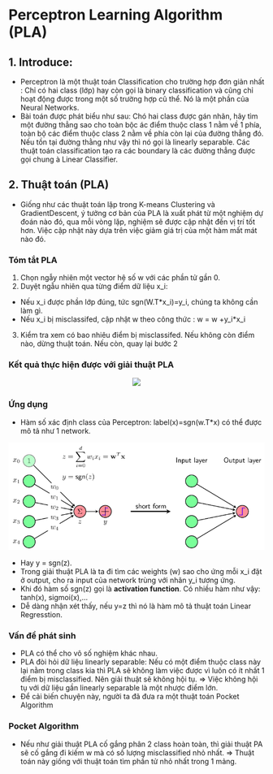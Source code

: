# Perceptron Learning Algorithm (PLA)
## 1. Introduce:
- Perceptron là một thuật toán Classification cho trường hợp đơn giản nhất : Chỉ có hai class (lớp) hay còn gọi là binary classification và cũng chỉ hoạt động được trong một số trường hợp cũ thể. Nó là một phần của Neural Networks.
- Bài toán được phát biểu như sau: Chó hai class được gán nhãn, hãy tìm một đường thẳng sao cho toàn bộc ác điểm thuộc class 1 nằm về 1 phía, toàn bộ các điểm thuộc class 2 nằm về phía còn lại của đường thẳng đó. Nếu tồn tại đường thằng như vậy thì nó gọi là linearly separable. Các thuật toán classification tạo ra các boundary là các đường thẳng được gọi chung à Linear Classifier.
## 2. Thuật toán (PLA)
- Giống như các thuật toán lặp trong K-means Clustering và GradientDescent, ý tưởng cơ bản của PLA là xuất phát từ một nghiệm dự đoán nào đó, qua mỗi vòng lặp, nghiệm sẽ được cập nhật đến vị trí tốt hơn. Việc cập nhật này dựa trên việc giảm giá trị của một hàm mất mát nào đó.
### Tóm tắt PLA
1. Chọn ngẫy nhiên một vector hệ số w với các phần tử gần 0.
2. Duyệt ngẫu nhiên qua từng điểm dữ liệu x_i:
- Nếu x_i được phần lớp đúng, tức sgn(W.T*x_i)=y_i, chúng ta không cần làm gì.
- Nếu x_i bị misclassifed, cập nhật w theo công thức :
        w = w +y_i*x_i
3. Kiểm tra xem có bao nhiêu điểm bị misclassifed. Nếu không còn điểm nào, dừng thuật toán. Nếu còn, quay lại bước 2
### Kết quả thực hiện được với giải thuật PLA
<p align="center">
  <img src="pla_vi.gif" />
</p>

### Ứng dụng
- Hàm số xác định class của Perceptron: label(x)=sgn(w.T*x) có thể được mô tả như 1 network.
<p align="center">
  <img src="n.png" />
</p>

- Hay y = sgn(z).
- Trong giải thuật PLA là ta đi tìm các weights (w) sao cho ứng mỗi x_i đặt ở output, cho ra input của network trùng với nhãn y_i tương ứng.
- Khi đó hàm số sgn(z) gọi là **activation function**. Có nhiều hàm như vậy: tanh(x), sigmoi(x),...
- Dễ dàng nhận xét thấy, nếu y=z thì nó là hàm mô tả thuật toán Linear Regresstion.

### Vấn đề phát sinh
- PLA có thể cho vô số nghiệm khác nhau.
- PLA đòi hỏi dữ liệu linearly separable: Nếu có một điểm thuộc class này lại nằm trong class kia thì PLA sẽ không làm việc được vì luôn có ít nhất 1 điểm bị misclassified. Nên giải thuật sẽ không hội tụ.
=> Việc không hội tụ với dữ liệu gần linearly separable là một nhược điểm lớn. 
- Để cải biến chuyện này, người ta đã đưa ra một thuật toán Pocket Algorithm

### Pocket Algorithm
- Nếu như giải thuật PLA cố gắng phân 2 class hoàn toàn, thì giải thuật PA sẽ cố gắng đi kiếm w mà có số lượng misclassified nhỏ nhất.
=> Thuật toán này giống với thuật toán tìm phần tử nhỏ nhất trong 1 mảng.


